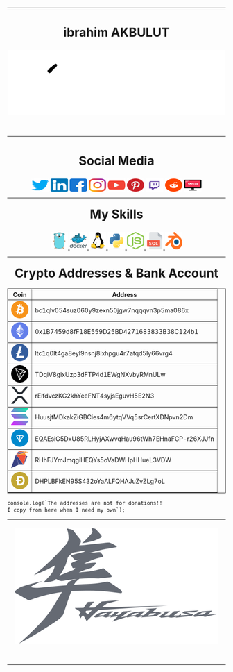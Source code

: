 
---
<h1 align="center">ibrahim AKBULUT</h1>

<div align="center">
    <p align="center">
        <img alt="IZINDEYIZ" style="margin-top:5px;" src="https://raw.githubusercontent.com/ixakblt/ixakblt/main/src/Atam.gif" />
    </p>
    <br />
</div>

---

<h1 align="center" >Social Media</h1>


<p align="center" >
    <a href="https://twitter.com/ixakblt" target="blank"><img style="margin-top:5px;" align="center"
            src="https://raw.githubusercontent.com/ixakblt/ixakblt/main/src/twitter.svg"
            alt="ixakblt" height="30" width="40" /></a>
    <a href="https://linkedin.com/in/ixakblt" target="blank"><img style="margin-top:5px;" align="center"
            src="https://raw.githubusercontent.com/ixakblt/ixakblt/main/src/linkedin.svg"
            alt="ixakblt" height="30" width="40" /></a>
    <a href="https://fb.com/ixakblt" target="blank"><img style="margin-top:5px;" align="center"
            src="https://raw.githubusercontent.com/ixakblt/ixakblt/main/src/facebook.svg"
            alt="ixakblt" height="30" width="40" /></a>
    <a href="https://instagram.com/ixakblt" target="blank"><img style="margin-top:5px;" align="center"
            src="https://raw.githubusercontent.com/ixakblt/ixakblt/main/src/instagram.svg"
            alt="ixakblt" height="30" width="40" /></a>
    <a href="https://www.youtube.com/c/ixakblt" target="blank"><img style="margin-top:5px;" align="center"
            src="https://raw.githubusercontent.com/ixakblt/ixakblt/main/src/youtube.svg"
            alt="ixakblt" height="30" width="40" /></a>
                <a href="https://pinterest.com/ixakblt" target="blank"><img style="margin-top:5px;" align="center"
            src="https://raw.githubusercontent.com/ixakblt/ixakblt/main/src/pinterest.svg"
            alt="ixakblt" height="30" width="40" /></a>
                <a href="https://twitch.tv/ixakblt" target="blank"><img style="margin-top:5px;" align="center"
            src="https://raw.githubusercontent.com/ixakblt/ixakblt/main/src/twitch.svg"
            alt="ixakblt" height="30" width="40" /></a>
                <a href="https://reddit.com/u/ixakblt" target="blank"><img style="margin-top:5px;" align="center"
            src="https://raw.githubusercontent.com/ixakblt/ixakblt/main/src/reddit.svg"
            alt="ixakblt" height="30" width="40" /></a>
            <a href="https://blog.ixakblt.dev" target="blank"><img style="margin-top:5px;" align="center"
            src="https://raw.githubusercontent.com/ixakblt/ixakblt/main/src/web.svg"
            alt="ixakblt" height="30" width="40" /></a>
</p>

---

<h1 align="center" style="margin-top:20px">My Skills</h1>

<p align="center"> 
<a href="https://golang.org" target="_blank"> 
    <img style="margin-top:5px;"
            src="https://raw.githubusercontent.com/ixakblt/ixakblt/main/src/go.svg" 
            alt="go" 
            width="40"
            height="40" /> </a> 
<a href="https://www.docker.com/" target="_blank">
    <img style="margin-top:5px;"
            src="https://raw.githubusercontent.com/ixakblt/ixakblt/main/src/docker.svg"
            alt="docker" 
            width="40" 
            height="40" /> </a> 
<!-- <a href="https://flutter.dev" target="_blank">
    <img    style="margin-top:5px;"
            src="https://raw.githubusercontent.com/ixakblt/ixakblt/main/src/flutter.svg" 
            alt="flutter" 
            width="40" 
            height="40" /></a>  -->
<a href="https://www.linux.org/" target="_blank"> 
    <img style="margin-top:5px;"
            src="https://raw.githubusercontent.com/ixakblt/ixakblt/main/src/linux.svg" 
            alt="linux"
            width="40" 
            height="40" /> </a> 
<a href="https://www.python.org" target="_blank"> 
    <img style="margin-top:5px;"
            src="https://raw.githubusercontent.com/ixakblt/ixakblt/main/src/py.svg"
            alt="python" 
            width="40" 
            height="40" /> </a> 
<!-- <a href="https://vuejs.org/" target="_blank"> 
    <img style="margin-top:5px;"
            src="https://raw.githubusercontent.com/ixakblt/ixakblt/main/src/vuejs.svg" 
            alt="vuejs" 
            width="40" 
            height="40" /> </a> -->
<a href="https://nodejs.org/" target="_blank"> 
    <img style="margin-top:5px;"
            src="https://raw.githubusercontent.com/ixakblt/ixakblt/main/src/nodejs.svg" 
            alt="Nodejs" 
            width="40" 
            height="40" /> </a>           
<a href="https://www.sqlite.org/" target="_blank"> 
    <img style="margin-top:5px;"
            src="https://raw.githubusercontent.com/ixakblt/ixakblt/main/src/sql.svg" 
            alt="Sql" 
            width="40" 
            height="40" /> </a>
<a href="https://www.blender.org/" target="_blank"> 
    <img style="margin-top:5px;"
            src="https://raw.githubusercontent.com/ixakblt/ixakblt/main/src/blender.svg" 
            alt="Blender" 
            width="40" 
            height="40" /> </a>

</p>

---
<h1 align="center" style="margin-top:20px">Crypto Addresses & Bank Account</h1>

<table border="1" align="center">
        <tr>
            <th>Coin</th>
            <th>Address</th>
          </tr>
        <tr>
            <td><a href="#" target="_blank" > <img src="https://raw.githubusercontent.com/ixakblt/ixakblt/main/src/btc.svg" alt="BTC" width="40" height="40"></a></td>
            <td>bc1qlv054suz060y9zexn50jgw7nqqqvn3p5ma086x</td>
        </tr>
        <tr>
            <td><a href="#" target="_blank" > <img src="https://raw.githubusercontent.com/ixakblt/ixakblt/main/src/eth.svg" alt="ETH" width="40" height="40"></a></td>
            <td>0x1B7459d8fF18E559D25BD4271683833B38C124b1</td>
        </tr>
        <tr>
            <td><a href="#"  target="_blank" > <img src="https://raw.githubusercontent.com/ixakblt/ixakblt/main/src/ltc.svg" alt="LTC" width="40" height="40"></a></td>
            <td>ltc1q0lt4ga8eyl9nsnj8lxhpgu4r7atqd5ly66vrg4</td>
        </tr>
        <tr>
            <td><a href="#" target="_blank" > <img src="https://raw.githubusercontent.com/ixakblt/ixakblt/main/src/tron.svg" alt="TRC" width="40" height="40"></a></td>
            <td>TDqiV8gixUzp3dFTP4d1EWgNXvbyRMnULw</td>
        </tr>
        <tr>
            <td><a href="#"  target="_blank" > <img src="https://raw.githubusercontent.com/ixakblt/ixakblt/main/src/xrp.svg" alt="XRP" width="40" height="40"></a></td>
            <td>rEifdvczKG2khYeeFNT4syjsEguvH5E2N3</td>
        </tr>
        <tr>
            <td><a  href="#" target="_blank" > <img src="https://raw.githubusercontent.com/ixakblt/ixakblt/main/src/sol.svg" alt="SOL" width="40" height="40"></a></td>
            <td>HuusjtMDkakZiGBCies4m6ytqVVq5srCertXDNpvn2Dm</td>
        </tr>
        <tr>
            <td><a  href="#" target="_blank" > <img src="https://raw.githubusercontent.com/ixakblt/ixakblt/main/src/toncoin.svg" alt="TON" width="40" height="40"></a></td>
            <td>EQAEsiG5DxU85RLHyjAXwvqHau96tWh7EHnaFCP-r26XJJfn</td>
        </tr>
        <tr>
            <td><a  href="#" target="_blank" > <img src="https://raw.githubusercontent.com/ixakblt/ixakblt/main/src/rvn.svg" alt="RVN" width="40" height="40"></a></td>
            <td>RHhFJYmJmqgiHEQYs5oVaDWHpHHueL3VDW</td>
        </tr>
        <tr>
            <td><a  href="#" target="_blank" > <img src="https://raw.githubusercontent.com/ixakblt/ixakblt/main/src/dogecoin.svg" alt="DOGE" width="40" height="40"></a></td>
            <td>DHPLBFkEN95S432oYaALFQHAJuZvZLg7oL</td>
    </table>

    
  ```JS
console.log(`The addresses are not for donations!!
I copy from here when I need my own`);
```


---


<div align="center">
    <p align="center">
        <img alt="ixHayabusa" style="margin-top:5px;" src="https://raw.githubusercontent.com/ixakblt/ixakblt/main/src/hayabusa.svg" />
    </p>
    <br />
</div>

---